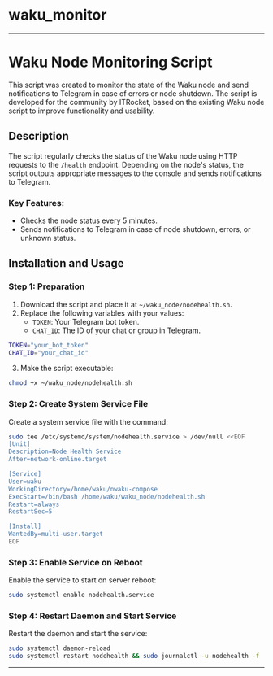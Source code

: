 # waku_monitor
---

# Waku Node Monitoring Script

This script was created to monitor the state of the Waku node and send notifications to Telegram in case of errors or node shutdown. The script is developed for the community by ITRocket, based on the existing Waku node script to improve functionality and usability.

## Description

The script regularly checks the status of the Waku node using HTTP requests to the `/health` endpoint. Depending on the node's status, the script outputs appropriate messages to the console and sends notifications to Telegram.

### Key Features:
- Checks the node status every 5 minutes.
- Sends notifications to Telegram in case of node shutdown, errors, or unknown status.

## Installation and Usage

### Step 1: Preparation

1. Download the script and place it at `~/waku_node/nodehealth.sh`.
2. Replace the following variables with your values:
    - `TOKEN`: Your Telegram bot token.
    - `CHAT_ID`: The ID of your chat or group in Telegram.

```bash
TOKEN="your_bot_token"
CHAT_ID="your_chat_id"
```

3. Make the script executable:

```bash
chmod +x ~/waku_node/nodehealth.sh
```

### Step 2: Create System Service File

Create a system service file with the command:

```bash
sudo tee /etc/systemd/system/nodehealth.service > /dev/null <<EOF
[Unit]
Description=Node Health Service
After=network-online.target

[Service]
User=waku
WorkingDirectory=/home/waku/nwaku-compose
ExecStart=/bin/bash /home/waku/waku_node/nodehealth.sh
Restart=always
RestartSec=5

[Install]
WantedBy=multi-user.target
EOF
```

### Step 3: Enable Service on Reboot

Enable the service to start on server reboot:

```bash
sudo systemctl enable nodehealth.service
```

### Step 4: Restart Daemon and Start Service

Restart the daemon and start the service:

```bash
sudo systemctl daemon-reload
sudo systemctl restart nodehealth && sudo journalctl -u nodehealth -f
```

---
